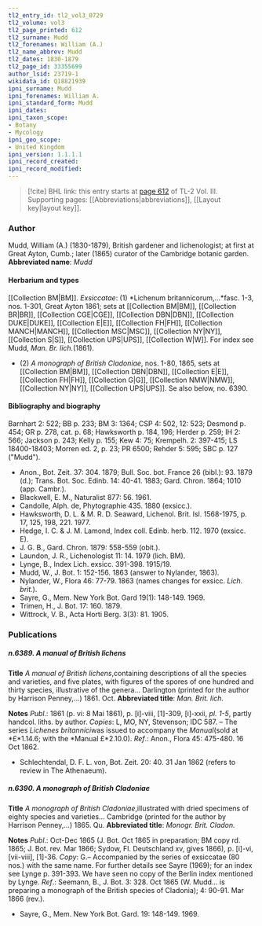 ```yaml
---
tl2_entry_id: tl2_vol3_0729
tl2_volume: vol3
tl2_page_printed: 612
tl2_surname: Mudd
tl2_forenames: William (A.)
tl2_name_abbrev: Mudd
tl2_dates: 1830-1879
tl2_page_id: 33355699
author_lsid: 23719-1
wikidata_id: Q18821939
ipni_surname: Mudd
ipni_forenames: William A.
ipni_standard_form: Mudd
ipni_dates: 
ipni_taxon_scope: 
- Botany
- Mycology
ipni_geo_scope: 
- United Kingdom
ipni_version: 1.1.1.1
ipni_record_created: 
ipni_record_modified:
---
```



> [!cite] BHL link: this entry starts at [page 612](https://www.biodiversitylibrary.org/page/33355699) of TL-2 Vol. III.
> Supporting pages: [[Abbreviations|abbreviations]], [[Layout key|layout key]].

### Author

Mudd, William (A.) (1830-1879), British gardener and lichenologist; at first at Great Ayton, Cumb.; later (1865) curator of the Cambridge botanic garden. 
**Abbreviated name**: *Mudd*

#### Herbarium and types

[[Collection BM|BM]].
*Exsiccatae*: (1) *Lichenum britannicorum,...*fasc. 1-3, nos. 1-301, Great Ayton 1861; sets at [[Collection BM|BM]], [[Collection BR|BR]], [[Collection CGE|CGE]], [[Collection DBN|DBN]], [[Collection DUKE|DUKE]], [[Collection E|E]], [[Collection FH|FH]], [[Collection MANCH|MANCH]], [[Collection MSC|MSC]], [[Collection NY|NY]], [[Collection S|S]], [[Collection UPS|UPS]], [[Collection W|W]]. For index see Mudd, *Man. Br. lich.*(1861).
- (2) *A monograph of British Cladoniae*, nos. 1-80, 1865, sets at [[Collection BM|BM]], [[Collection DBN|DBN]], [[Collection E|E]], [[Collection FH|FH]], [[Collection G|G]], [[Collection NMW|NMW]], [[Collection NY|NY]], [[Collection UPS|UPS]]. Se also below, no. 6390.

#### Bibliography and biography

Barnhart 2: 522; BB p. 233; BM 3: 1364; CSP 4: 502, 12: 523; Desmond p. 454; GR p. 278, cat. p. 68; Hawksworth p. 184, 196; Herder p. 259; IH 2: 566; Jackson p. 243; Kelly p. 155; Kew 4: 75; Krempelh. 2: 397-415; LS 18400-18403; Morren ed. 2, p. 23; PR 6500; Rehder 5: 595; SBC p. 127 ("Mudd").
- Anon., Bot. Zeit. 37: 304. 1879; Bull. Soc. bot. France 26 (bibl.): 93. 1879 (d.); Trans. Bot. Soc. Edinb. 14: 40-41. 1883; Gard. Chron. 1864; 1010 (app. Cambr.).
- Blackwell, E. M., Naturalist 877: 56. 1961.
- Candolle, Alph. de, Phytographie 435. 1880 (exsicc.).
- Hawksworth, D. L. & M. R. D. Seaward, Lichenol. Brit. Isl. 1568-1975, p. 17, 125, 198, 221. 1977.
- Hedge, I. C. & J. M. Lamond, Index coll. Edinb. herb. 112. 1970 (exsicc. E).
- J. G. B., Gard. Chron. 1879: 558-559 (obit.).
- Laundon, J. R., Lichenologist 11: 14. 1979 (lich. BM).
- Lynge, B., Index Lich. exsicc. 391-398. 1915/19.
- Mudd, W., J. Bot. 1: 152-156. 1863 (answer to Nylander, 1863).
- Nylander, W., Flora 46: 77-79. 1863 (names changes for exsicc. *Lich. brit.*).
- Sayre, G., Mem. New York Bot. Gard 19(1): 148-149. 1969.
- Trimen, H., J. Bot. 17: 160. 1879.
- Wittrock, V. B., Acta Horti Berg. 3(3): 81. 1905.

### Publications

##### n.6389. A manual of British lichens

**Title**
*A manual of British lichens*,containing descriptions of all the species and varieties, and five plates, with figures of the spores of one hundred and thirty species, illustrative of the genera... Darlington (printed for the author by Harrison Penney,...) 1861. Oct.
**Abbreviated title**: *Man. Brit. lich.*

**Notes**
*Publ*.: 1861 (p. vi: 8 Mai 1861), p. \[i\]-viii, \[1\]-309, \[i\]-xxii, *pl. 1-5*, partly handcol. liths. by author. *Copies*: L, MO, NY, Stevenson; IDC 587. – The series *Lichenes britannici*was issued to accompany the *Manual*(sold at *£*1.14.6; with the *Manual £*2.10.0).
*Ref*.: Anon., Flora 45: 475-480. 16 Oct 1862.
- Schlechtendal, D. F. L. von, Bot. Zeit. 20: 40. 31 Jan 1862 (refers to review in The Athenaeum).

##### n.6390. A monograph of British Cladoniae

**Title**
*A monograph of British Cladoniae*,illustrated with dried specimens of eighty species and varieties... Cambridge (printed for the author by Harrison Penney,...) 1865. Qu.
**Abbreviated title**: *Monogr. Brit. Cladon.*

**Notes**
*Publ*.: Oct-Dec 1865 (J. Bot. Oct 1865 in preparation; BM copy rd. 1865; J. Bot. rev. Mar 1866; Sydow, Fl. Deutschland xv, gives 1866), p. \[i\]-vi, \[vii-viii\], \[1\]-36. *Copy*: G.*–* Accompanied by the series of exsiccatae (80 nos.) with the same name. For further details see Sayre (1969); for an index see Lynge p. 391-393. We have seen no copy of the Berlin index mentioned by Lynge.
*Ref*.: Seemann, B., J. Bot. 3: 328. Oct 1865 (W. Mudd... is preparing a monograph of the British species of Cladonia); 4: 90-91. Mar 1866 (rev.).
- Sayre, G., Mem. New York Bot. Gard. 19: 148-149. 1969.

